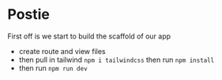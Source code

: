 # Postie

First off is we start to build the scaffold of our app
- create route and view files
- then pull in tailwind `npm i tailwindcss` then run `npm install`
- then run `npm run dev`
